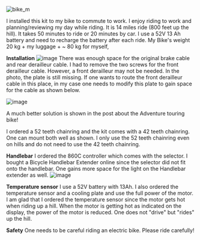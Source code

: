![bike_m](https://user-images.githubusercontent.com/105815170/169206322-2b22bf62-2448-47d4-ae3a-4f58b01dfc1a.jpg)

I installed this kit to my bike to commute to work. I enjoy riding to work and planning/reviewing my day while riding.
It is 14 miles ride (800 feet up the hill). It takes 50 minutes to ride or 20 minutes by car. I use a 52V 13 Ah battery and need to recharge the battery after each ride. My Bike's weight 20 kg + my luggage + ~ 80 kg for myself,

**Installation**
![image](https://user-images.githubusercontent.com/105815170/169223078-29a33aae-a59b-47c0-9427-1191f7cb6fa4.png)
There was enough space for the original brake cable and rear derailleur cable.
I had to remove the two screws for the front derailleur cable. However, a front derailleur may not be needed.
In the photo, the plate is still missing. If one wants to route the front derailleur cable in this place, in my case one needs to modify this plate to gain space for the cable as shown below.

![image](https://user-images.githubusercontent.com/105815170/169226496-5cfcca13-6627-4e19-812d-1cf235ff60a2.png)

A much better solution is shown in the post about the Adventure touring bike!

I ordered a 52 teeth chainring and the kit comes with a 42 teeth chainring. One can mount both well as shown. I only use the 52 teeth chainring even on hills and do not need to use the 42 teeth chainring.

**Handlebar**
I ordered the 860C controller which comes with the selector.  I bought a Bicycle Handlebar Extender online since the selector did not fit onto the handlebar. One gains more space for the light on the Handlebar extender as well.
![image](https://user-images.githubusercontent.com/105815170/169229623-c477e381-8476-437c-a739-b4b794ea14a2.png)

**Temperature sensor**
I use a 52V battery with 13Ah. I also ordered the temperature sensor and a cooling plate and use the full power of the motor. I am glad that I ordered the temperature sensor since the motor gets hot when riding up a hill. When the motor is getting hot as indicated on the display, the power of the motor is reduced. One does not "drive" but "rides" up the hill.

**Safety**
One needs to be careful riding an electric bike. Please ride carefully!





